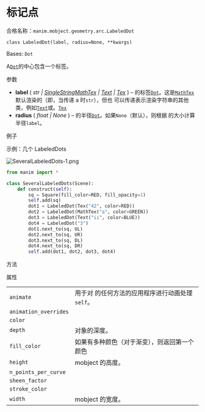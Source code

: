 # 标记点

合格名称：`manim.mobject.geometry.arc.LabeledDot`

`class LabeledDot(label, radius=None, **kwargs)`

Bases: `Dot`

A[`Dot`]()的中心包含一个标签。

参数

- **label** ( _str_ _|_ [_SingleStringMathTex_]() _|_ [_Text_]() _|_ [_Tex_]() ) – 的标签[`Dot`]()。这是[`MathTex`]() 默认渲染的（即，当传递 a 时`str`），但也 可以传递表示渲染字符串的其他类，例如[`Text`]()或。[`Tex`]()
- **radius** ( _float_ _|_ _None_ ) – 的半径[`Dot`]()。如果`None`（默认），则根据 的大小计算半径`label`。

例子

示例：几个 LabeledDots 

![SeveralLabeledDots-1.png](../static/SeveralLabeledDots-1.png)

```py
from manim import *

class SeveralLabeledDots(Scene):
    def construct(self):
        sq = Square(fill_color=RED, fill_opacity=1)
        self.add(sq)
        dot1 = LabeledDot(Tex("42", color=RED))
        dot2 = LabeledDot(MathTex("a", color=GREEN))
        dot3 = LabeledDot(Text("ii", color=BLUE))
        dot4 = LabeledDot("3")
        dot1.next_to(sq, UL)
        dot2.next_to(sq, UR)
        dot3.next_to(sq, DL)
        dot4.next_to(sq, DR)
        self.add(dot1, dot2, dot3, dot4)
```


方法



属性

|||
|-|-|
`animate`|用于对 的任何方法的应用程序进行动画处理`self`。
`animation_overrides`|
`color`|
`depth`|对象的深度。
`fill_color`|如果有多种颜色（对于渐变），则返回第一个颜色
`height`|mobject 的高度。
`n_points_per_curve`|
`sheen_factor`|
`stroke_color`|
`width`|mobject 的宽度。
